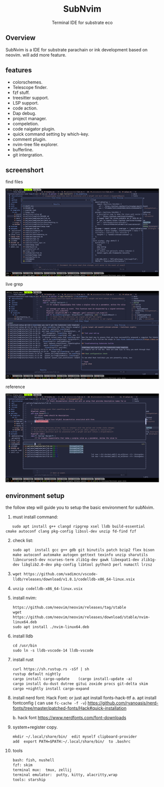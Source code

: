 <h1 align="center">SubNvim</h1>
  <p align="center">
     Terminal IDE for substrate eco
  </p>
  
  
## Overview
SubNvim is a IDE for substrate parachain or ink development based on neovim. will add more feature.

## features
- colorschemes.
- Telescope finder.
- fzf stuff.
- treesitter support.
- LSP support.
- code action.
- Dap debug.
- project manager.
- compeletion.
- code naigator plugin.
- quick command setting by which-key.
- comment plugin.
- nvim-tree file explorer.
- bufferline.
- git intergration.

## screenshort
find files
  <p align="center">
    <img
   	src="./asset/findfile.png"
    >
  </p>
  
 live grep
   <p align="center">
    <img
   	src="./asset/livegrep.png"
    >
  </p>
  
 reference
   <p align="center">
    <img
   	src="./asset/reference.png"
    >
  </p>
 

## environment setup
the follow step will guide you to setup the basic environment for subNvim.

1. must install command:
```
   sudo apt install g++ clangd ripgrep xsel lldb build-essential  cmake autoconf clang pkg-config libssl-dev unzip fd-find fzf
```

2. check list: 
    ```
    sudo apt  install gcc g++ gdb git binutils patch bzip2 flex bison make autoconf automake autogen gettext texinfo unzip sharutils libncurses5-dev ncurses-term zlib1g-dev gawk libexpat1-dev zlib1g-dev libglib2.0-dev pkg-config libtool python3 perl numactl lrzsz
    ```

3. ```wget https://github.com/vadimcn/vscode-lldb/releases/download/v1.8.1/codelldb-x86_64-linux.vsix```

4. ```unzip codelldb-x86_64-linux.vsix```

5. install nvim:
   ```
   https://github.com/neovim/neovim/releases/tag/stable
   wget https://github.com/neovim/neovim/releases/download/stable/nvim-linux64.deb
   sudo apt install ./nvim-linux64.deb
   ```

6.  install lldb
    ```
    cd /usr/bin
    sudo ln -s lldb-vscode-14 lldb-vscode
    ```

7. install rust
    ```
    curl https://sh.rustup.rs -sSf | sh
    rustup default nightly
    cargo install cargo-update    (cargo install-update -a)
    cargo install du-dust dutree gitui zoxide procs git-delta skim
    cargo +nightly install cargo-expand 
    ```

8. install nerd font: Hack Font:   or just apt install fonts-hack-ttf
    a. apt install fontconfig ( can use `fc-cache -f -v`)
	   https://github.com/ryanoasis/nerd-fonts/tree/master/patched-fonts/Hack#quick-installation

    b. hack font
	    https://www.nerdfonts.com/font-downloads

9. system+register copy.
    ```
    mkdir ~/.local/share/bin/  edit myself clipboard-provider
    add  export PATH=$PATH:~/.local/share/bin/  to .bashrc
    ```

10. tools 
    ```
    bash: fish, nushell
    fzf: skim
    terminal mux:  tmux, zellij
    terminal emulator:  putty, kitty, alacritty,wrap 
    tools: starship
    ```
